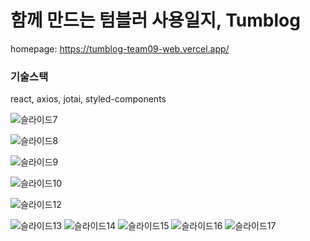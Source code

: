 # 함께 만드는 텀블러 사용일지, Tumblog

homepage: https://tumblog-team09-web.vercel.app/

### 기술스택
react, axios, jotai, styled-components

![슬라이드7](https://github.com/GDSC-snowflowerthon/tumblog-team09-web/assets/58413633/24fb7387-20fa-4155-a9d7-aa22231ab380)

![슬라이드8](https://github.com/GDSC-snowflowerthon/tumblog-team09-web/assets/58413633/fe43a31d-d497-470f-b7bf-1a6069c0a1b5)

![슬라이드9](https://github.com/GDSC-snowflowerthon/tumblog-team09-web/assets/58413633/160d5bc0-7d48-4aab-9ca9-b2217e1de2ca)

![슬라이드10](https://github.com/GDSC-snowflowerthon/tumblog-team09-web/assets/58413633/345b3ab5-f549-4986-8f82-7ba331421464)


![슬라이드12](https://github.com/GDSC-snowflowerthon/tumblog-team09-web/assets/58413633/90aeaf0e-1f4e-4573-9358-e3c1c6f62d74)


![슬라이드13](https://github.com/GDSC-snowflowerthon/tumblog-team09-web/assets/58413633/45f788f5-7fb1-4cc0-a5f2-99a7fa8af84e)
![슬라이드14](https://github.com/GDSC-snowflowerthon/tumblog-team09-web/assets/58413633/09430ad0-83d2-4b6f-b068-0549671eeb8b)
![슬라이드15](https://github.com/GDSC-snowflowerthon/tumblog-team09-web/assets/58413633/6cb39463-a246-48ba-83da-4effe6ebc781)
![슬라이드16](https://github.com/GDSC-snowflowerthon/tumblog-team09-web/assets/58413633/caa1cdcc-472c-47ed-8c47-81666a8dc3b5)
![슬라이드17](https://github.com/GDSC-snowflowerthon/tumblog-team09-web/assets/58413633/1af09274-ee8f-4e78-8d41-dee5540de3ae)
